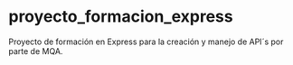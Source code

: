 # proyecto_formacion_express
Proyecto de formación en Express para la creación y manejo de API´s por parte de MQA. 
